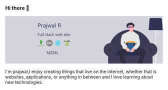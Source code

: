 ###    Hi there 👋
<img src="https://github.com/prajwalr308/prajwalr308/blob/master/banner.png"></img>

I'm prajwal,I enjoy creating things that live on the internet,
whether that is websites, applications, or anything in between 
and I love learning about new technologies.

<!--
**prajwalr308/prajwalr308** is a ✨ _special_ ✨ repository because its `README.md` (this file) appears on your GitHub profile.

Here are some ideas to get you started:

- 🔭 I’m currently working on ...
- 🌱 I’m currently learning ...
- 👯 I’m looking to collaborate on ...
- 🤔 I’m looking for help with ...
- 💬 Ask me about ...
- 📫 How to reach me: ...
- 😄 Pronouns: ...
- ⚡ Fun fact: ...
-->
